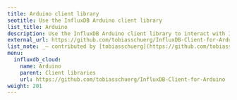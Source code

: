 ```yaml
---
title: Arduino client library
seotitle: Use the InfluxDB Arduino client library
list_title: Arduino
description: Use the InfluxDB Arduino client library to interact with InfluxDB.
external_url: https://github.com/tobiasschuerg/InfluxDB-Client-for-Arduino
list_note: _– contributed by [tobiasschuerg](https://github.com/tobiasschuerg)_
menu:
  influxdb_cloud:
    name: Arduino
    parent: Client libraries
    url: https://github.com/tobiasschuerg/InfluxDB-Client-for-Arduino
weight: 201
---
```

